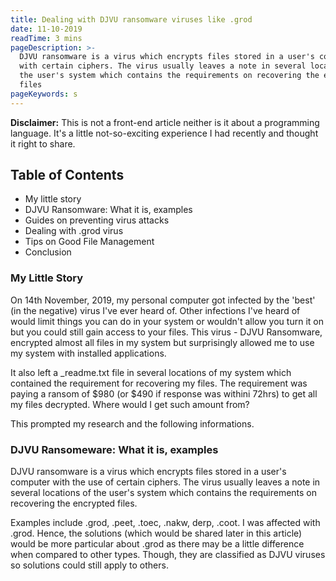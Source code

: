 ```yaml
---
title: Dealing with DJVU ransomware viruses like .grod
date: 11-10-2019
readTime: 3 mins
pageDescription: >-
  DJVU ransomware is a virus which encrypts files stored in a user's computer
  with certain ciphers. The virus usually leaves a note in several locations of
  the user's system which contains the requirements on recovering the encrypted
  files
pageKeywords: s
---
```

**Disclaimer:** This is not a front-end article neither is it about a programming language. It's a little not-so-exciting experience I had recently and thought it right to share.

## Table of Contents
- My little story
- DJVU Ransomware: What it is, examples
- Guides on preventing virus attacks
- Dealing with .grod virus
- Tips on Good File Management
- Conclusion

### My Little Story
On 14th November, 2019, my personal computer got infected by the 'best' (in the negative) virus I've ever heard of. Other infections I've heard of would limit things you can do in your system or wouldn't allow you turn it on but you could still gain access to your files.
This virus - DJVU Ransomware, encrypted almost all files in my system but surprisingly allowed me to use my system with installed applications.

It also left a _readme.txt file in several locations of my system which contained the requirement for recovering my files. The requirement was paying a ransom of $980 (or $490 if response was withini 72hrs) to get all my files decrypted. Where would I get such amount from?

This prompted my research and the following informations.

### DJVU Ransomeware: What it is, examples
DJVU ransomware is a virus which encrypts files stored in a user's computer with the use of certain ciphers. The virus usually leaves a note in several locations of the user's system which contains the requirements on recovering the encrypted files.

Examples include .grod, .peet, .toec, .nakw, derp, .coot.
I was affected with .grod. Hence, the solutions (which would be shared later in this article) would be more particular about .grod as there may be a little difference when compared to other types. Though, they are classified as DJVU viruses so solutions could still apply to others.
